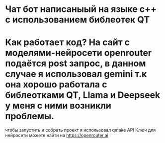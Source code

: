 # Чат бот написаныый на языке c++ с использованием библеотек QT
# Как работает код? На сайт с моделями-нейросети openrouter подаётся post запрос, в данном случае я использовал gemini т.к она хорошо работала с библеотками QT, Llama и Deepseek у меня с ними возникли проблемы.
чтобы запустить и собрать проект я использовал qmake
API Ключ для нейросети можете найти на https://openrouter.ai
